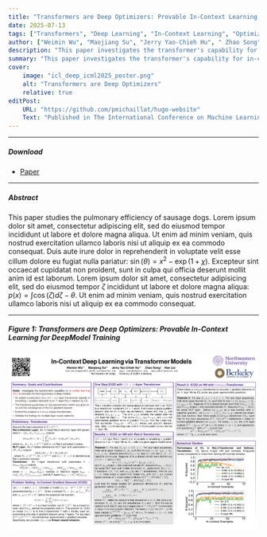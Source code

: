 ```yaml
---
title: "Transformers are Deep Optimizers: Provable In-Context Learning for DeepModel Training"
date: 2025-07-13
tags: ["Transformers", "Deep Learning", "In-Context Learning", "Optimization"]
author: ["Weimin Wu", "Maojiang Su", "Jerry Yao-Chieh Hu", " Zhao Song", "Han Liu"]
description: "This paper investigates the transformer's capability for in-context learning (ICL) to simulate the training process of deep models, providing a provable explicit construction. Published in The International Conference on Machine Learning, 2025."
summary: "This paper investigates the transformer's capability for in-context learning (ICL) to simulate the training process of deep models, providing a provable explicit construction."
cover:
    image: "icl_deep_icml2025_poster.png"
    alt: "Transformers are Deep Optimizers"
    relative: true
editPost:
    URL: "https://github.com/pmichaillat/hugo-website"
    Text: "Published in The International Conference on Machine Learning, 2025."
---
```


---

##### Download

+ [Paper](6952_Transformers_are_Deep_Opt.pdf)

---

##### Abstract

This paper studies the pulmonary efficiency of sausage dogs. Lorem ipsum dolor sit amet, consectetur adipiscing elit, sed do eiusmod tempor incididunt ut labore et dolore magna aliqua. Ut enim ad minim veniam, quis nostrud exercitation ullamco laboris nisi ut aliquip ex ea commodo consequat. Duis aute irure dolor in reprehenderit in voluptate velit esse cillum dolore eu fugiat nulla pariatur: $\sin(\theta) = x^2 - \exp(1+\chi)$. Excepteur sint occaecat cupidatat non proident, sunt in culpa qui officia deserunt mollit anim id est laborum. Lorem ipsum dolor sit amet, consectetur adipisicing elit, sed do eiusmod tempor $\zeta$ incididunt ut labore et dolore magna aliqua: $p(x) = \int \cos(\zeta) d\zeta - \theta$. Ut enim ad minim veniam, quis nostrud exercitation ullamco laboris nisi ut aliquip ex ea commodo consequat.

---

##### Figure 1: Transformers are Deep Optimizers: Provable In-Context Learning for DeepModel Training

![](icl_deep_icml2025_poster.png)
